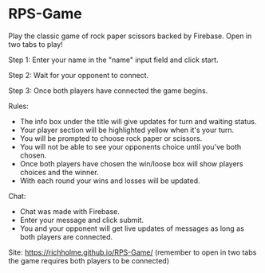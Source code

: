 # RPS-Game

Play the classic game of rock paper scissors backed by Firebase. Open in two tabs to play!

Step 1:
Enter your name in the "name" input field and click start. 

Step 2:
Wait for your opponent to connect.

Step 3:
Once both players have connected the game begins.

Rules: 
- The info box under the title will give updates for turn and waiting status.
- Your player section will be highlighted yellow when it's your turn.
- You will be prompted to choose rock paper or scissors.
- You will not be able to see your opponents choice until you've both chosen.
- Once both players have chosen the win/loose box will show players choices and the winner. 
- With each round your wins and losses will be updated.

Chat:
- Chat was made with Firebase.
- Enter your message and click submit.
- You and your opponent will get live updates of messages as long as both players are connected.

Site: https://richholme.github.io/RPS-Game/ (remember to open in two tabs the game requires both players to be connected)